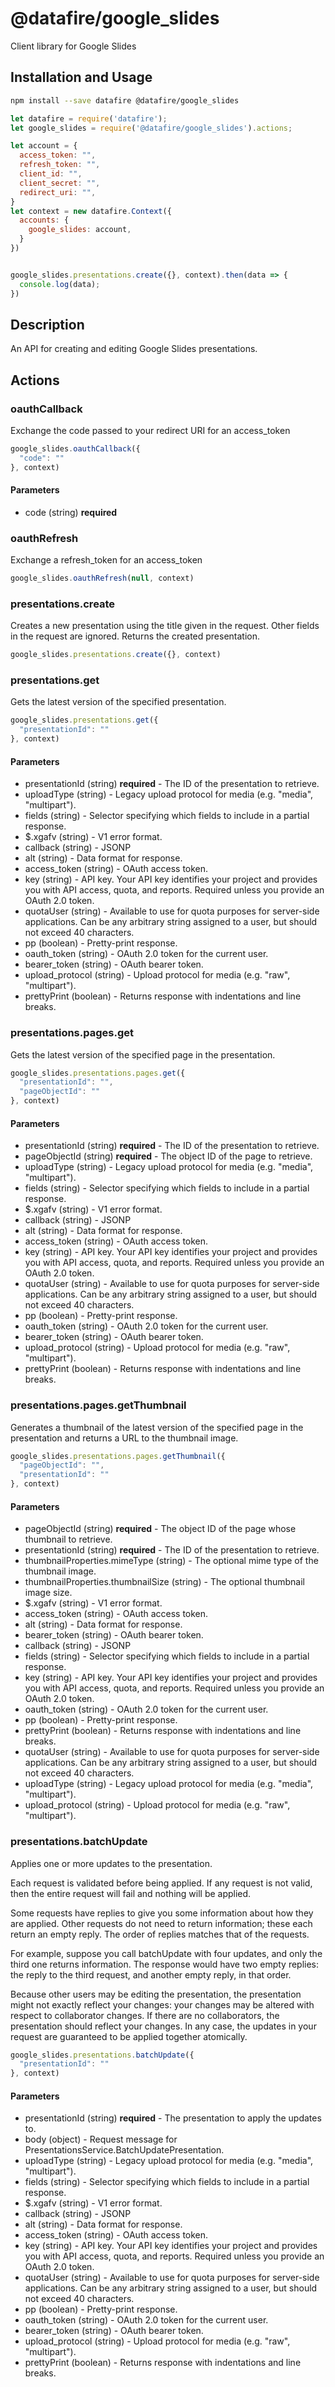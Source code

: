 # @datafire/google_slides

Client library for Google Slides

## Installation and Usage
```bash
npm install --save datafire @datafire/google_slides
```

```js
let datafire = require('datafire');
let google_slides = require('@datafire/google_slides').actions;

let account = {
  access_token: "",
  refresh_token: "",
  client_id: "",
  client_secret: "",
  redirect_uri: "",
}
let context = new datafire.Context({
  accounts: {
    google_slides: account,
  }
})


google_slides.presentations.create({}, context).then(data => {
  console.log(data);
})
```

## Description
An API for creating and editing Google Slides presentations.

## Actions
### oauthCallback
Exchange the code passed to your redirect URI for an access_token


```js
google_slides.oauthCallback({
  "code": ""
}, context)
```

#### Parameters
* code (string) **required**

### oauthRefresh
Exchange a refresh_token for an access_token


```js
google_slides.oauthRefresh(null, context)
```


### presentations.create
Creates a new presentation using the title given in the request. Other
fields in the request are ignored.
Returns the created presentation.


```js
google_slides.presentations.create({}, context)
```


### presentations.get
Gets the latest version of the specified presentation.


```js
google_slides.presentations.get({
  "presentationId": ""
}, context)
```

#### Parameters
* presentationId (string) **required** - The ID of the presentation to retrieve.
* uploadType (string) - Legacy upload protocol for media (e.g. "media", "multipart").
* fields (string) - Selector specifying which fields to include in a partial response.
* $.xgafv (string) - V1 error format.
* callback (string) - JSONP
* alt (string) - Data format for response.
* access_token (string) - OAuth access token.
* key (string) - API key. Your API key identifies your project and provides you with API access, quota, and reports. Required unless you provide an OAuth 2.0 token.
* quotaUser (string) - Available to use for quota purposes for server-side applications. Can be any arbitrary string assigned to a user, but should not exceed 40 characters.
* pp (boolean) - Pretty-print response.
* oauth_token (string) - OAuth 2.0 token for the current user.
* bearer_token (string) - OAuth bearer token.
* upload_protocol (string) - Upload protocol for media (e.g. "raw", "multipart").
* prettyPrint (boolean) - Returns response with indentations and line breaks.

### presentations.pages.get
Gets the latest version of the specified page in the presentation.


```js
google_slides.presentations.pages.get({
  "presentationId": "",
  "pageObjectId": ""
}, context)
```

#### Parameters
* presentationId (string) **required** - The ID of the presentation to retrieve.
* pageObjectId (string) **required** - The object ID of the page to retrieve.
* uploadType (string) - Legacy upload protocol for media (e.g. "media", "multipart").
* fields (string) - Selector specifying which fields to include in a partial response.
* $.xgafv (string) - V1 error format.
* callback (string) - JSONP
* alt (string) - Data format for response.
* access_token (string) - OAuth access token.
* key (string) - API key. Your API key identifies your project and provides you with API access, quota, and reports. Required unless you provide an OAuth 2.0 token.
* quotaUser (string) - Available to use for quota purposes for server-side applications. Can be any arbitrary string assigned to a user, but should not exceed 40 characters.
* pp (boolean) - Pretty-print response.
* oauth_token (string) - OAuth 2.0 token for the current user.
* bearer_token (string) - OAuth bearer token.
* upload_protocol (string) - Upload protocol for media (e.g. "raw", "multipart").
* prettyPrint (boolean) - Returns response with indentations and line breaks.

### presentations.pages.getThumbnail
Generates a thumbnail of the latest version of the specified page in the
presentation and returns a URL to the thumbnail image.


```js
google_slides.presentations.pages.getThumbnail({
  "pageObjectId": "",
  "presentationId": ""
}, context)
```

#### Parameters
* pageObjectId (string) **required** - The object ID of the page whose thumbnail to retrieve.
* presentationId (string) **required** - The ID of the presentation to retrieve.
* thumbnailProperties.mimeType (string) - The optional mime type of the thumbnail image.
* thumbnailProperties.thumbnailSize (string) - The optional thumbnail image size.
* $.xgafv (string) - V1 error format.
* access_token (string) - OAuth access token.
* alt (string) - Data format for response.
* bearer_token (string) - OAuth bearer token.
* callback (string) - JSONP
* fields (string) - Selector specifying which fields to include in a partial response.
* key (string) - API key. Your API key identifies your project and provides you with API access, quota, and reports. Required unless you provide an OAuth 2.0 token.
* oauth_token (string) - OAuth 2.0 token for the current user.
* pp (boolean) - Pretty-print response.
* prettyPrint (boolean) - Returns response with indentations and line breaks.
* quotaUser (string) - Available to use for quota purposes for server-side applications. Can be any arbitrary string assigned to a user, but should not exceed 40 characters.
* uploadType (string) - Legacy upload protocol for media (e.g. "media", "multipart").
* upload_protocol (string) - Upload protocol for media (e.g. "raw", "multipart").

### presentations.batchUpdate
Applies one or more updates to the presentation.

Each request is validated before
being applied. If any request is not valid, then the entire request will
fail and nothing will be applied.

Some requests have replies to
give you some information about how they are applied. Other requests do
not need to return information; these each return an empty reply.
The order of replies matches that of the requests.

For example, suppose you call batchUpdate with four updates, and only the
third one returns information. The response would have two empty replies:
the reply to the third request, and another empty reply, in that order.

Because other users may be editing the presentation, the presentation
might not exactly reflect your changes: your changes may
be altered with respect to collaborator changes. If there are no
collaborators, the presentation should reflect your changes. In any case,
the updates in your request are guaranteed to be applied together
atomically.


```js
google_slides.presentations.batchUpdate({
  "presentationId": ""
}, context)
```

#### Parameters
* presentationId (string) **required** - The presentation to apply the updates to.
* body (object) - Request message for PresentationsService.BatchUpdatePresentation.
* uploadType (string) - Legacy upload protocol for media (e.g. "media", "multipart").
* fields (string) - Selector specifying which fields to include in a partial response.
* $.xgafv (string) - V1 error format.
* callback (string) - JSONP
* alt (string) - Data format for response.
* access_token (string) - OAuth access token.
* key (string) - API key. Your API key identifies your project and provides you with API access, quota, and reports. Required unless you provide an OAuth 2.0 token.
* quotaUser (string) - Available to use for quota purposes for server-side applications. Can be any arbitrary string assigned to a user, but should not exceed 40 characters.
* pp (boolean) - Pretty-print response.
* oauth_token (string) - OAuth 2.0 token for the current user.
* bearer_token (string) - OAuth bearer token.
* upload_protocol (string) - Upload protocol for media (e.g. "raw", "multipart").
* prettyPrint (boolean) - Returns response with indentations and line breaks.

